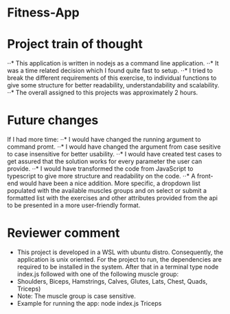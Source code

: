 # Fitness-App

# Project train of thought
 ⋅⋅* This application is written in nodejs as a command line application.
 ⋅⋅* It was a time related decision which I found quite fast to setup.
 ⋅⋅* I tried to break the different requirements of this exercise, to individual functions to give some structure for better readability, understandability and scalability.
 ⋅⋅* The overall assigned to this projects was approximately 2 hours.

 # Future changes
 If I had more time:
 ⋅⋅* I would have changed the running argument to command promt.
 ⋅⋅* I would have changed the argument from case sesitive to case insensitive for better usability.
 ⋅⋅* I would have created test cases to get assured that the solution works for every parameter the user can provide.
 ⋅⋅* I would have transformed the code from JavaScript to typescript to give more structure and readability on the code.
 ⋅⋅* A front-end would have been a nice addition. More specific, a dropdown list populated with the available muscles groups and on select or submit a formatted list with the exercises and other attributes provided from the api to be presented in a more user-friendly format.

 # Reviewer comment
 - This project is developed in a WSL with ubuntu distro. Consequently, the application is unix oriented. For the project to run, the dependencies are required to be installed in the system. After that in a terminal type node index.js followed with one of the following muscle group:
- Shoulders, Biceps, Hamstrings, Calves, Glutes, Lats, Chest, Quads, Triceps)
- Note: The muscle group is case sensitive.
- Example for running the app: node index.js Triceps

